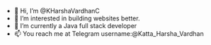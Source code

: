 - 👋 Hi, I’m @KHarshaVardhanC
- 👀 I’m interested in building websites better.
- 🌱 I’m currently a Java full stack developer
- 📫 You reach me at Telegram username:@Katta_Harsha_Vardhan

<!---
KHarshaVardhanC/KHarshaVardhanC is a ✨ special ✨ repository because its `README.md` (this file) appears on your GitHub profile.
You can click the Preview link to take a look at your changes.
--->
